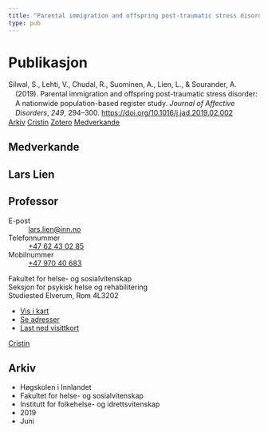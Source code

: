 ```yaml
---
title: "Parental immigration and offspring post-traumatic stress disorder: A nationwide population-based register study"
type: pub
---
```

<h1>Publikasjon</h1>
<article id="csl-bib-container-2CTSL2AQ" class="csl-bib-container">
  <div class="csl-bib-body" style="line-height: 1.35; padding-left: 1em; text-indent:-1em;">
  <div class="csl-entry">Silwal, S., Lehti, V., Chudal, R., Suominen, A., Lien, L., &amp; Sourander, A. (2019). Parental immigration and offspring post-traumatic stress disorder: A nationwide population-based register study. <i>Journal of Affective Disorders</i>, <i>249</i>, 294&#x2013;300. <a href="https://doi.org/10.1016/j.jad.2019.02.002">https://doi.org/10.1016/j.jad.2019.02.002</a></div>
</div>
  <div class="csl-bib-buttons">
    <a href="#taxonomy-article-2CTSL2AQ" class="csl-bib-button">Arkiv</a>
    <a href="https://app.cristin.no/results/show.jsf?id=1703841" alt="Cristin URL" class="csl-bib-button">Cristin</a>
    <a href="http://zotero.org/groups/5022929/items/2CTSL2AQ" alt="Zotero URL" class="csl-bib-button">Zotero</a>
    <a href="#contributors-article-2CTSL2AQ" class="csl-bib-button">Medverkande</a>
  </div>
  <div id="csl-bib-meta-container-2CTSL2AQ"></div>
</article>
<div id="csl-bib-meta-2CTSL2AQ" class="csl-bib-meta">
  <article id="contributors-article-2CTSL2AQ" class="contributors-article">
    <h1>Medverkande</h1>
    <div class="personas">
<div class="vrtx-hinn-person-card">
<div class="photo">
<i class="lar la-user-circle missing-person"></i>
</div>
<div class="info">
<hgroup><h1>Lars Lien</h1>
<h2>Professor</h2>
</hgroup><dl>
<dt>E-post</dt>
<dd>
<a href="mailto:lars.lien@inn.no">lars.lien@inn.no</a>
</dd>
<dt>Telefonnummer</dt>
<dd><a href="tel:+4762430285">
+47 62 43 02 85
</a></dd>
<dt>Mobilnummer</dt>
<dd><a href="tel:+4797040683">
+47 970 40 683
</a></dd>
</dl>
<p>
Fakultet for helse- og sosialvitenskap<br>
Seksjon for psykisk helse og rehabilitering<br>
Studiested Elverum,
Rom 4L3202
</p>
<ul class="vrtx-hinn-links">
<li><a href="https://www.google.com/maps?q=60.88177,11.53669">Vis i kart</a></li>
<li><a href="https://www.inn.no/finn-en-ansatt/lars-lien.html#vrtx-hinn-addresses">Se adresser</a></li>
<li><a href="https://www.inn.no/finn-en-ansatt/lars-lien.html?vrtx=vcf">Last ned visittkort</a></li>
</ul>
</div>
</div>
<a href="https://app.cristin.no/persons/show.jsf?id=14287" alt="Cristin URL" class="personas-cristin">Cristin</a>
</div>
  </article>
  <article id="taxonomy-article-2CTSL2AQ" class="taxonomy-article">
    <h1>Arkiv</h1>
    <ul>
      <li>Høgskolen i Innlandet</li>
      <li>Fakultet for helse- og sosialvitenskap</li>
      <li>Institutt for folkehelse- og idrettsvitenskap</li>
      <li>2019</li>
      <li>Juni</li>
    </ul>
  </article>
</div>
